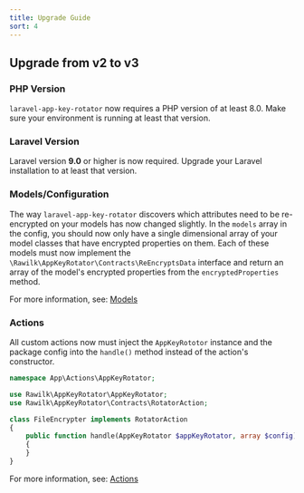 ```yaml
---
title: Upgrade Guide
sort: 4
---
```


## Upgrade from v2 to v3

### PHP Version
`laravel-app-key-rotator` now requires a PHP version of at least 8.0. Make sure your environment is running at least that version.

### Laravel Version
Laravel version **9.0** or higher is now required. Upgrade your Laravel installation to at least that version.

### Models/Configuration
The way `laravel-app-key-rotator` discovers which attributes need to be re-encrypted on your models has now changed slightly. In the `models` array in the config, you should now only have a single dimensional array of your model classes that have encrypted properties on them. Each of these models must now implement the `\Rawilk\AppKeyRotator\Contracts\ReEncryptsData` interface and return an array of the model's encrypted properties from the `encryptedProperties` method.

For more information, see: [Models](/docs/laravel-app-key-rotator/{version}/usage/models)

### Actions
All custom actions now must inject the `AppKeyRototor` instance and the package config into the `handle()` method instead of the action's constructor.

```php
namespace App\Actions\AppKeyRotator;

use Rawilk\AppKeyRotator\AppKeyRotator;
use Rawilk\AppKeyRotator\Contracts\RotatorAction;

class FileEncrypter implements RotatorAction
{
    public function handle(AppKeyRotator $appKeyRotator, array $config): void
    {
    }
}
```

For more information, see: [Actions](/docs/laravel-app-key-rotator/{version}/usage/actions)
